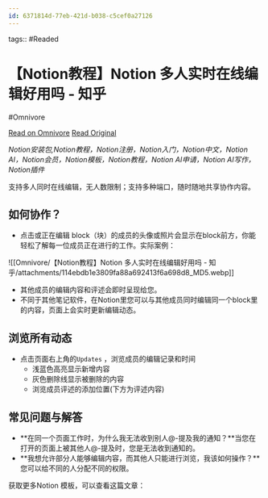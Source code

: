 ```yaml
---
id: 6371814d-77eb-421d-b038-c5cef0a27126
---
```



tags::  #Readed 

# 【Notion教程】Notion 多人实时在线编辑好用吗 - 知乎
#Omnivore

[Read on Omnivore](https://omnivore.app/me/notion-notion-19222b55b6b)
[Read Original](https://zhuanlan.zhihu.com/p/617651526)

_Notion安装包,Notion教程，Notion注册，Notion入门，Notion中文，Notion AI，Notion会员，Notion模板，Notion教程，Notion AI申请，Notion AI写作，Notion插件_

支持多人同时在线编辑，无人数限制；支持多种端口，随时随地共享协作内容。

## **如何协作？**

* 点击或正在编辑 block（块）的成员的头像或照片会显示在block前方，你能轻松了解每一位成员正在进行的工作。实际案例：

![[Omnivore/【Notion教程】Notion 多人实时在线编辑好用吗 - 知乎/attachments/114ebdb1e3809fa88a692413f6a698d8_MD5.webp]]

* 其他成员的编辑内容和评述会即时呈现给您。
* 不同于其他笔记软件，在Notion里您可以与其他成员同时编辑同一个block里的内容，页面上会实时更新编辑动态。

## **浏览所有动态**

* 点击页面右上角的`Updates` ，浏览成员的编辑记录和时间
   * 浅蓝色高亮显示新增内容
   * 灰色删除线显示被删除的内容
   * 浏览成员评述的添加位置(下方为评述内容)

## **常见问题与解答**

* **在同一个页面工作时，为什么我无法收到别人@-提及我的通知？**当您在打开的页面上被其他人@-提及时，您是无法收到通知的。
* **我想允许部分人能够编辑内容，而其他人只能进行浏览，我该如何操作？**您可以给不同的人分配不同的权限。

获取更多Notion 模板，可以查看这篇文章：

